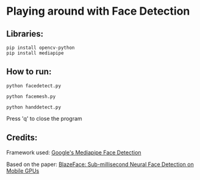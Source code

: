 # Playing around with Face Detection


## Libraries:

``` 
pip install opencv-python
pip install mediapipe
```

## How to run:

```
python facedetect.py
```

```
python facemesh.py
```

```
python handdetect.py
```

Press 'q' to close the program


## Credits: 

Framework used: [Google's Mediapipe Face Detection](https://google.github.io/mediapipe/solutions/face_detection.html)

Based on the paper: [BlazeFace: Sub-millisecond Neural Face Detection on Mobile GPUs](https://arxiv.org/pdf/1907.05047.pdf)
